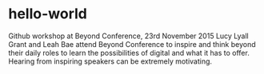 # hello-world
Github workshop at Beyond Conference, 23rd November 2015
Lucy Lyall Grant and Leah Bae attend Beyond Conference to inspire and think beyond their daily roles to learn the possibilities of digital and what it has to offer. Hearing from inspiring speakers can be extremely motivating.
